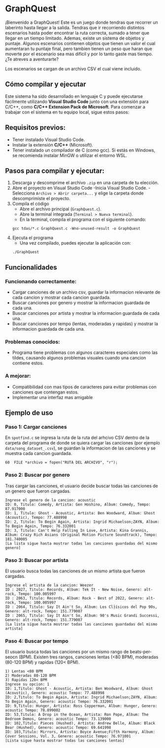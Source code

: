 # GraphQuest

¡Bienvenido a GraphQuest! Este es un juego donde tendras que recorrer un laberinto hasta llegar a la salida. Tendras que ir recorriendo distintos escenarios hasta poder encontrar la ruta correcta, sumado a tener que llegar en un tiempo limitado. Ademas, existe un sistema de objetos y puntaje. Algunos escenarios contienen objetos que tienen un valor el cual aumentaran tu puntaje final, pero tambien tienen un peso que haran que moverte por el escenario sea mas dificil y por lo tanto gaste mas tiempo. ¿Te atreves a aventurarte?

Los escenarios se cargan de un archivo CSV el cual viene incluido.

## Cómo compilar y ejecutar

Este sistema ha sido desarrollado en lenguaje C y puede ejecutarse fácilmente utilizando **Visual Studio Code** junto con una extensión para C/C++, como **C/C++ Extension Pack de Microsoft**. Para comenzar a trabajar con el sistema en tu equipo local, sigue estos pasos:

## Requisitos previos:

- Tener instalado Visual Studio Code.
- Instalar la extensión **C/C++** (Microsoft).
- Tener instalado un compilador de C (como gcc). Si estás en Windows, se recomienda instalar MinGW o utilizar el entorno WSL.

## Pasos para compilar y ejecutar:

1. Descarga y descomprime el archivo `.zip` en una carpeta de tu elección.
2. Abre el proyecto en Visual Studio Code
    -Inicia Visual Studio Code.
    -Selecciona `Archivo > Abrir carpeta...` y elige la carpeta donde descomprimiste el proyecto.
3. Compila el código
    - Abre el archivo principal (`GraphQuest.c`).
    - Abre la terminal integrada (`Terminal > Nueva terminal`).
    - En la terminal, compila el programa con el siguiente comando:
    ```
    gcc tdas/*.c GraphQuest.c -Wno-unused-result -o GraphQuest
    ```
4. Ejecuta el programa
    - Una vez compilado, puedes ejecutar la aplicación con:
    ```
    ./GraphQuest
    ```

## Funcionalidades

### Funcionando correctamente:
- Cargar canciones de un archivo csv, guardar la informacion relevante de cada cancion y mostrar cada cancion guardada.
- Buscar canciones por genero y mostrar la informacion guardada de cada una.
- Buscar canciones por artista y mostrar la informacion guardada de cada una.
- Buscar canciones por tempo (lentas, moderadas y rapidas) y mostrar la informacion guardada de cada una.

### Problemas conocidos:
- Programa tiene problemas con algunos caracteres especiales como las tildes, causando algunos problemas visuales cuando una cancion contiene estos. 

### A mejorar:
- Compatibilidad con mas tipos de caracteres para evitar problemas con canciones que contengan estos.
- Implementar una interfaz mas amigable

## Ejemplo de uso
### Paso 1: Cargar canciones
En `spotfind.c` se ingresa la ruta de la ruta del arhcivo CSV dentro de la carpeta del programa  de donde se quiera cargar las canciones (por ejemplo `data/song_dataset_.csv`), se guardan la informacion de las canciones y se muestra cada cancion guardada.

```
60  FILE *archivo = fopen("RUTA DEL ARCHIVO", "r");
```

### Paso 2: Buscar por genero
Tras cargar las canciones, el usuario decide buscar todas las canciones de un genero que fueron cargadas.
```
Ingrese el genero de la cancion: acoustic
ID: 0, Titulo: Comedy, Artista: Gen Hoshino, Album: Comedy, Tempo: 87.917000
ID: 1, Titulo: Ghost - Acoustic, Artista: Ben Woodward, Album: Ghost (Acoustic), Tempo: 77.488998
ID: 2, Titulo: To Begin Again, Artista: Ingrid Michaelson;ZAYN, Album: To Begin Again, Tempo: 76.332001
ID: 3, Titulo: Can't Help Falling In Love, Artista: Kina Grannis, Album: Crazy Rich Asians (Original Motion Picture Soundtrack), Tempo: 181.740005
[La lista sigue hasta mostrar todas las canciones guardadas del mismo genero]
```

### Paso 3: Buscar por artista
El usuario busca todas las canciones de un mismo artista que fueron cargadas.
```
Ingrese el artista de la cancion: Weezer
ID : 2027, Titulo: Records, Album: Tek It - New Noise, Genero: alt-rock, Tempo: 100.005997 
ID : 2063, Titulo: Records, Album: Rock - Best of 2022, Genero: alt-rock, Tempo: 100.005997 
ID : 2064, Titulo: Say It Ain't So, Album: Los Cl├ísicos del Pop 90s, Genero: alt-rock, Tempo: 151.779007 
ID : 2065, Titulo: Say It Ain't So, Album: 90's Music Grandi Successi, Genero: alt-rock, Tempo: 151.779007
[La lista sigue hasta mostrar todas las canciones guardadas del mismo artista]
```

### Paso 4: Buscar por tempo
El usuario busca todas las canciones por un mismo rango de beats-per-seocn (BPM). Existen tres rangos, canciones lentas (<80 BPM), moderadas (80-120 BPM) y rapidas (120< BPM).
```
1) Lentas <80 BPM
2) Moderadas 80-120 BPM
3) Rapidas 120< BPM
Ingrese su opcion: 1
ID: 1,Titulo: Ghost - Acoustic, Artista: Ben Woodward, Album: Ghost (Acoustic), Genero: acoustic Tempo: 77.488998 
ID: 2,Titulo: To Begin Again, Artista: Ingrid Michaelson;ZAYN, Album: To Begin Again, Genero: acoustic Tempo: 76.332001 
ID: 9,Titulo: Hunger, Artista: Ross Copperman, Album: Hunger, Genero: acoustic Tempo: 78.899002
ID: 53,Titulo: A Drop in the Ocean, Artista: Ron Pope, Album: The Bedroom Demos, Genero: acoustic Tempo: 73.139000
ID: 102,Titulo: Pieces (Hushed), Artista: Andrew Belle, Album: Black Bear (Hushed), Genero: acoustic Tempo: 69.641998
ID: 103,Titulo: Mirrors, Artista: Boyce Avenue;Fifth Harmony, Album: Cover Sessions, Vol. 3, Genero: acoustic Tempo: 76.971001
[Lista sigue hasta mostrar todas las canciones lentas]
```
